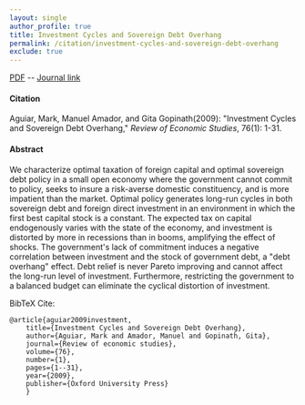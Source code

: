 ```yaml
---
layout: single 
author_profile: true 
title: Investment Cycles and Sovereign Debt Overhang 
permalink: /citation/investment-cycles-and-sovereign-debt-overhang
exclude: true
---
```


[PDF](https://markaguiar.github.io/files/cycle_overhang.pdf) -- [Journal link](https://doi.org/10.1111/j.1467-937X.2008.00523.x)
#### Citation

Aguiar, Mark, Manuel Amador, and Gita Gopinath(2009): "Investment Cycles and Sovereign Debt Overhang," *Review of Economic Studies*, 76(1): 1-31.

#### Abstract

We characterize optimal taxation of foreign capital and optimal sovereign debt policy in a small open economy where the government cannot commit to policy, seeks to insure a risk-averse domestic constituency, and is more impatient than the market. Optimal policy generates long-run cycles in both sovereign debt and foreign direct investment in an environment in which the first best capital stock is a constant. The expected tax on capital endogenously varies with the state of the economy, and investment is distorted by more in recessions than in booms, amplifying the effect of shocks. The government's lack of commitment induces a negative correlation between investment and the stock of government debt, a "debt overhang" effect. Debt relief is never Pareto improving and cannot affect the long-run level of investment. Furthermore, restricting the government to a balanced budget can eliminate the cyclical distortion of investment.

BibTeX Cite:

	@article{aguiar2009investment,
		title={Investment Cycles and Sovereign Debt Overhang},
		author={Aguiar, Mark and Amador, Manuel and Gopinath, Gita},
		journal={Review of economic studies},
		volume={76},
		number={1},
		pages={1--31},
		year={2009},
		publisher={Oxford University Press}
		}